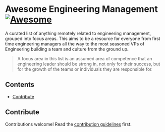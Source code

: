 # Awesome Engineering Management [![Awesome](https://awesome.re/badge.svg)](https://awesome.re)
A curated list of anything remotely related to engineering management, grouped into focus areas. This aims to be a resource for everyone from first time engineering managers all the way to the most seasoned VPs of Engineering building a team and culture from the ground up.

> A focus area in this list is an assumed area of competence that an engineering leader should be strong in, not only for their success, but for the growth of the teams or individuals they are responsible for.

## Contents

- [Contribute](#contribute)

## Contribute

Contributions welcome! Read the [contribution guidelines](contributing.md) first.
